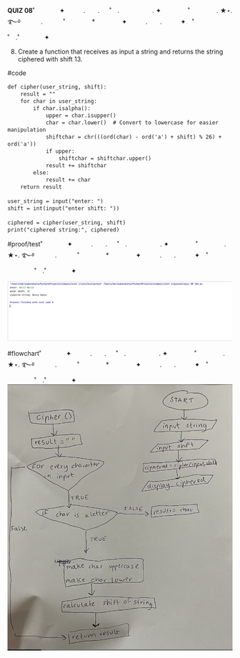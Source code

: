 **QUIZ 08**˚　　　　✦　　　.　　. 　 ˚　.　　　　　 . ✦　　　 　˚　　　　 . ★⋆. ࿐࿔ 
　　　.   　　˚　　 　　*　　 　　✦　　　.　　.　　　✦　˚ 　　　　 ˚　.˚　　　　✦

8. Create a function that receives as input a string and returns the string ciphered with shift 13.
 
#code
    
    def cipher(user_string, shift):
        result = ""
        for char in user_string:
            if char.isalpha():
                upper = char.isupper()
                char = char.lower()  # Convert to lowercase for easier manipulation
                shiftchar = chr(((ord(char) - ord('a') + shift) % 26) + ord('a'))
                if upper:
                    shiftchar = shiftchar.upper()
                result += shiftchar
            else:
                result += char
        return result
    
    user_string = input("enter: ")
    shift = int(input("enter shift: "))
    
    ciphered = cipher(user_string, shift)
    print("ciphered string:", ciphered)


#proof/test˚　　　　✦　　　.　　. 　 ˚　.　　　　　 . ✦　　　 　˚　　　　 . ★⋆. ࿐࿔ 
　　　.   　　˚　　 　　*　　 　　✦　　　.　　.　　　✦　˚ 　　　　 ˚　.˚　　　　✦


![](https://github.com/marinamen/quizzes/blob/main/pictures/Screenshot%202023-09-12%20at%2000.16.42.png)




#flowchart˚　　　　✦　　　.　　. 　 ˚　.　　　　　 . ✦　　　 　˚　　　　 . ★⋆. ࿐࿔ 
　　　.   　　˚　　 　　*　　 　　✦　　　.　　.　　　✦　˚ 　　　　 ˚　.˚　　　　✦
![](https://github.com/marinamen/quizzes/blob/main/pictures/08.png)
